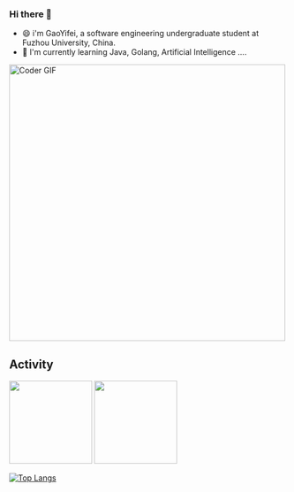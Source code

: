 ### Hi there 👋

*  😄 i'm GaoYifei, a software engineering undergraduate student at Fuzhou University, China.
*  🌱 I'm currently learning Java, Golang, Artificial Intelligence ....
<img src="https://media.giphy.com/media/SWoSkN6DxTszqIKEqv/giphy.gif" alt="Coder GIF" width="500">

## Activity
<div>
 <img height="150px" src="https://github-readme-stats.vercel.app/api?username=emptyOVO&count_private=true&show_icons=true&bg_color=00000000&hide_title=true&show_icons=true&line_height=21" />
 <img height="150px" src="https://github-readme-stats.vercel.app/api/top-langs/?username=emptyOVO&layout=compact&hide_title=true&show_icons=trueline_height=21" />

</div>

 [![Top Langs](https://github-readme-stats.vercel.app/api/top-langs/?username=emptyOVO)](https://github.com/emptyOVO/github-readme-stats)
<!--
**emptyOVO/emptyOVO** is a ✨ _special_ ✨ repository because its `README.md` (this file) appears on your GitHub profile.

Here are some ideas to get you started:

- 🔭 I’m currently working on ...
- 🌱 I’m currently learning ...
- 👯 I’m looking to collaborate on ...
- 🤔 I’m looking for help with ...
- 💬 Ask me about ...
- 📫 How to reach me: ...
- 😄 Pronouns: ...
- ⚡ Fun fact: ...
-->
